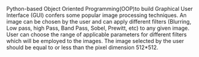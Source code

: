 Python-based Object Oriented Programming(OOP)to build Graphical User Interface (GUI) confers some popular image processing techniques. An image can be chosen by the user and can apply different filters (Blurring, Low pass, high Pass, Band Pass, Sobel, Prewitt, etc) to any given image. User can choose the range of applicable parameters for different filters which will be employed to the images. The image selected by the user should be equal to or less than the pixel dimension 512*512.
